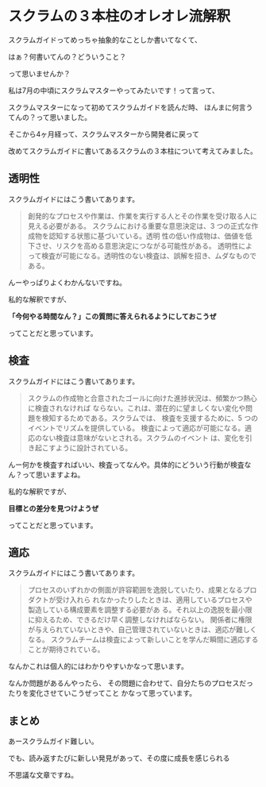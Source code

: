 # スクラムの３本柱のオレオレ流解釈

スクラムガイドってめっちゃ抽象的なことしか書いてなくて、

はぁ？何書いてんの？どういうこと？

って思いませんか？

私は7月の中頃にスクラムマスターやってみたいです！って言って、

スクラムマスターになって初めてスクラムガイドを読んだ時、
ほんまに何言うてんの？って思いました。

そこから4ヶ月経って、スクラムマスターから開発者に戻って

改めてスクラムガイドに書いてあるスクラムの３本柱について考えてみました。

## 透明性
スクラムガイドにはこう書いてあります。

> 創発的なプロセスや作業は、作業を実⾏する⼈とその作業を受け取る⼈に⾒える必要がある。
スクラムにおける重要な意思決定は、3 つの正式な作成物を認知する状態に基づいている。透明
性の低い作成物は、価値を低下させ、リスクを⾼める意思決定につながる可能性がある。
透明性によって検査が可能になる。透明性のない検査は、誤解を招き、ムダなものである。

んーやっぱりよくわかんないですね。

私的な解釈ですが、

**「今何やる時間なん？」この質問に答えられるようにしておこうぜ**

ってことだと思っています。

## 検査
スクラムガイドにはこう書いてあります。

> スクラムの作成物と合意されたゴールに向けた進捗状況は、頻繁かつ熱⼼に検査されなければ
ならない。これは、潜在的に望ましくない変化や問題を検知するためである。スクラムでは、
検査を⽀援するために、5 つのイベントでリズムを提供している。
検査によって適応が可能になる。適応のない検査は意味がないとされる。スクラムのイベント
は、変化を引き起こすように設計されている。

んー何かを検査すればいい、検査ってなんや。具体的にどういう行動が検査なん？って思いますよね。

私的な解釈ですが、

**目標との差分を見つけようぜ**

ってことだと思っています。

## 適応

スクラムガイドにはこう書いてあります。

> プロセスのいずれかの側⾯が許容範囲を逸脱していたり、成果となるプロダクトが受け⼊れら
れなかったりしたときは、適⽤しているプロセスや製造している構成要素を調整する必要があ
る。それ以上の逸脱を最⼩限に抑えるため、できるだけ早く調整しなければならない。
関係者に権限が与えられていないときや、⾃⼰管理されていないときは、適応が難しくなる。
スクラムチームは検査によって新しいことを学んだ瞬間に適応することが期待されている。

なんかこれは個人的にはわかりやすいかなって思います。

なんか問題があるんやったら、
その問題に合わせて、自分たちのプロセスだったりを変化させていこうぜってこと
かなって思っています。

## まとめ
あースクラムガイド難しい。

でも、読み返すたびに新しい発見があって、その度に成長を感じられる

不思議な文章ですね。
